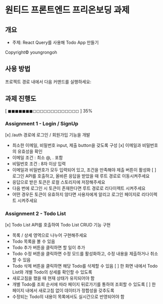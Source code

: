 # 원티드 프론트엔드 프리온보딩 과제

## 개요
- 주제: React Query를 사용해 Todo App 만들기


Copyright© youngrongoh

## 사용 방법

프로젝트 경로 내에서 다음 커맨드를 실행하세요:

## 과제 진행도

[ ◼︎◼︎◼︎◼︎◼︎◼︎◼︎◻︎◻︎◻︎◻︎◻︎◻︎◻︎◻︎◻︎◻︎◻︎◻︎◻︎ ] 35%

### Assignment 1 - Login / SignUp
[x] /auth 경로에 로그인 / 회원가입 기능을 개발
  - 최소한 이메일, 비밀번호 input, 제출 button을 갖도록 구성
[x] 이메일과 비밀번호의 유효성을 확인
  - 이메일 조건 : 최소 @, . 포함
  - 비밀번호 조건 : 8자 이상 입력
  - 이메일과 비밀번호가 모두 입력되어 있고, 조건을 만족해야 제출 버튼이 활성화
[ ] 로그인 API를 호출하고, 올바른 응답을 받았을 때 루트 경로로 이동시켜주세요
  - 응답으로 받은 토큰은 로컬 스토리지에 저장해주세요
  - 다음 번에 로그인 시 토큰이 존재한다면 루트 경로로 리다이렉트 시켜주세요
  - 어떤 경우든 토큰이 유효하지 않다면 사용자에게 알리고 로그인 페이지로 리다이렉트 시켜주세요

### Assignment 2 - Todo List
[x] Todo List API를 호출하여 Todo List CRUD 기능 구현
 - 목록 / 상세 영역으로 나누어 구현해주세요
 - Todo 목록을 볼 수 있음
 - Todo 추가 버튼을 클릭하면 할 일이 추가
 - Todo 수정 버튼을 클릭하면 수정 모드를 활성화하고, 수정 내용을 제출하거나 취소할 수 있음
 - Todo 삭제 버튼을 클릭하면 해당 Todo를 삭제할 수 있음
[ ] 한 화면 내에서 Todo List와 개별 Todo의 상세를 확인할 수 있도록
  - 새로고침을 했을 때 현재 상태가 유지되어야 함
  - 개별 Todo를 조회 순서에 따라 페이지 뒤로가기를 통하여 조회할 수 있도록
[ ] 한 페이지 내에서 새로고침 없이 데이터가 정합성을 갖추도록
  - 수정되는 Todo의 내용이 목록에서도 실시간으로 반영되어야 함